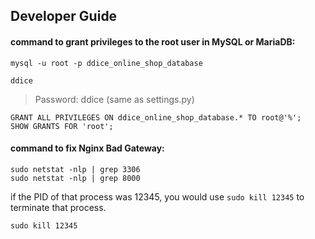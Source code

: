 ## Developer Guide

#### command to grant privileges to the root user in MySQL or MariaDB:

```
mysql -u root -p ddice_online_shop_database
```

```
ddice
```
> Password: ddice (same as settings.py)

```
GRANT ALL PRIVILEGES ON ddice_online_shop_database.* TO root@'%';
SHOW GRANTS FOR 'root';
```

#### command to fix Nginx Bad Gateway:

```
sudo netstat -nlp | grep 3306
sudo netstat -nlp | grep 8000
```

if the PID of that process was 12345, you would use `sudo kill 12345` to terminate that process.

```
sudo kill 12345
```